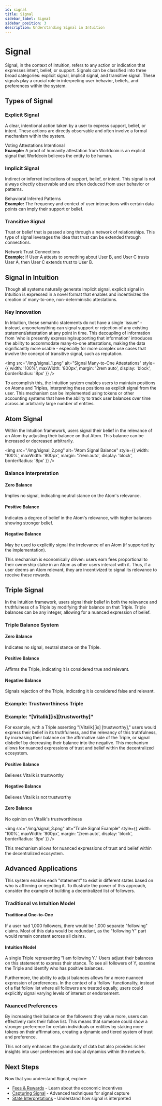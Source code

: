 ```yaml
---
id: signal
title: Signal
sidebar_label: Signal
sidebar_position: 3
description: Understanding Signal in Intuition
---
```


# Signal

Signal, in the context of Intuition, refers to any action or indication that expresses intent, belief, or support. Signals can be classified into three broad categories: explicit signal, implicit signal, and transitive signal. These signals play a crucial role in interpreting user behavior, beliefs, and preferences within the system.

## Types of Signal

<div style={{ display: 'grid', gridTemplateColumns: 'repeat(auto-fit, minmax(300px, 1fr))', gap: '1.5rem', marginTop: '2rem', marginBottom: '2rem' }}>

<div style={{ border: '1px solid var(--ifm-color-emphasis-300)', borderRadius: '8px', padding: '1.5rem', backgroundColor: 'var(--ifm-background-color)' }}>
<h3 style={{ marginTop: 0, marginBottom: '1rem' }}>Explicit Signal</h3>
<p style={{ marginBottom: '1rem', color: 'var(--ifm-color-emphasis-700)' }}>
A clear, intentional action taken by a user to express support, belief, or intent. These actions are directly observable and often involve a formal mechanism within the system.
</p>
<div style={{ display: 'flex', gap: '0.5rem', flexWrap: 'wrap', marginBottom: '1rem' }}>
<span style={{ backgroundColor: 'var(--ifm-color-emphasis-100)', padding: '0.25rem 0.5rem', borderRadius: '4px', fontSize: '0.875rem' }}>Voting</span>
<span style={{ backgroundColor: 'var(--ifm-color-emphasis-100)', padding: '0.25rem 0.5rem', borderRadius: '4px', fontSize: '0.875rem' }}>Attestations</span>
<span style={{ backgroundColor: 'var(--ifm-color-emphasis-100)', padding: '0.25rem 0.5rem', borderRadius: '4px', fontSize: '0.875rem' }}>Intentional</span>
</div>
<div style={{ backgroundColor: 'var(--ifm-color-emphasis-50)', padding: '0.75rem', borderRadius: '6px', fontSize: '0.875rem' }}>
<strong>Example:</strong> A proof of humanity attestation from Worldcoin is an explicit signal that Worldcoin believes the entity to be human.
</div>
</div>

<div style={{ border: '1px solid var(--ifm-color-emphasis-300)', borderRadius: '8px', padding: '1.5rem', backgroundColor: 'var(--ifm-background-color)' }}>
<h3 style={{ marginTop: 0, marginBottom: '1rem' }}>Implicit Signal</h3>
<p style={{ marginBottom: '1rem', color: 'var(--ifm-color-emphasis-700)' }}>
Indirect or inferred indications of support, belief, or intent. This signal is not always directly observable and are often deduced from user behavior or patterns.
</p>
<div style={{ display: 'flex', gap: '0.5rem', flexWrap: 'wrap', marginBottom: '1rem' }}>
<span style={{ backgroundColor: 'var(--ifm-color-emphasis-100)', padding: '0.25rem 0.5rem', borderRadius: '4px', fontSize: '0.875rem' }}>Behavioral</span>
<span style={{ backgroundColor: 'var(--ifm-color-emphasis-100)', padding: '0.25rem 0.5rem', borderRadius: '4px', fontSize: '0.875rem' }}>Inferred</span>
<span style={{ backgroundColor: 'var(--ifm-color-emphasis-100)', padding: '0.25rem 0.5rem', borderRadius: '4px', fontSize: '0.875rem' }}>Patterns</span>
</div>
<div style={{ backgroundColor: 'var(--ifm-color-emphasis-50)', padding: '0.75rem', borderRadius: '6px', fontSize: '0.875rem' }}>
<strong>Example:</strong> The frequency and context of user interactions with certain data points can imply their support or belief.
</div>
</div>

<div style={{ border: '1px solid var(--ifm-color-emphasis-300)', borderRadius: '8px', padding: '1.5rem', backgroundColor: 'var(--ifm-background-color)' }}>
<h3 style={{ marginTop: 0, marginBottom: '1rem' }}>Transitive Signal</h3>
<p style={{ marginBottom: '1rem', color: 'var(--ifm-color-emphasis-700)' }}>
Trust or belief that is passed along through a network of relationships. This type of signal leverages the idea that trust can be extended through connections.
</p>
<div style={{ display: 'flex', gap: '0.5rem', flexWrap: 'wrap', marginBottom: '1rem' }}>
<span style={{ backgroundColor: 'var(--ifm-color-emphasis-100)', padding: '0.25rem 0.5rem', borderRadius: '4px', fontSize: '0.875rem' }}>Network</span>
<span style={{ backgroundColor: 'var(--ifm-color-emphasis-100)', padding: '0.25rem 0.5rem', borderRadius: '4px', fontSize: '0.875rem' }}>Trust</span>
<span style={{ backgroundColor: 'var(--ifm-color-emphasis-100)', padding: '0.25rem 0.5rem', borderRadius: '4px', fontSize: '0.875rem' }}>Connections</span>
</div>
<div style={{ backgroundColor: 'var(--ifm-color-emphasis-50)', padding: '0.75rem', borderRadius: '6px', fontSize: '0.875rem' }}>
<strong>Example:</strong> If User A attests to something about User B, and User C trusts User A, then User C extends trust to User B.
</div>
</div>

</div>

## Signal in Intuition

Though all systems naturally generate implicit signal, explicit signal in Intuition is expressed in a novel format that enables and incentivizes the creation of many-to-one, non-deterministic attestations.

<div style={{ backgroundColor: 'var(--ifm-color-emphasis-50)', padding: '1.5rem', borderRadius: '8px', marginTop: '2rem', marginBottom: '2rem' }}>
<h3 style={{ marginTop: 0, marginBottom: '1rem' }}>Key Innovation</h3>
<p style={{ margin: 0, fontSize: '0.9rem' }}>
In Intuition, these semantic statements do not have a single 'issuer' - instead, anyone/anything can signal support or rejection of any existing statement/attestation at any point in time. This decoupling of information from 'who is presently expressing/supporting that information' introduces the ability to accommodate many-to-one attestations, making the data significantly more usable - especially for more complex use cases that involve the concept of transitive signal, such as reputation.
</p>
</div>

<img src="/img/signal_1.png" alt="Signal Many-to-One Attestations" style={{ width: '100%', maxWidth: '800px', margin: '2rem auto', display: 'block', borderRadius: '8px' }} />

To accomplish this, the Intuition system enables users to maintain positions on Atoms and Triples, interpreting these positions as explicit signal from the user. This mechanism can be implemented using tokens or other accounting systems that have the ability to track user balances over time across an arbitrarily large number of entities.

## Atom Signal

Within the Intuition framework, users signal their belief in the relevance of an Atom by adjusting their balance on that Atom. This balance can be increased or decreased arbitrarily.

<img src="/img/signal_2.png" alt="Atom Signal Balance" style={{ width: '100%', maxWidth: '800px', margin: '2rem auto', display: 'block', borderRadius: '8px' }} />

<div style={{ backgroundColor: 'var(--ifm-color-emphasis-50)', padding: '1.5rem', borderRadius: '8px', marginTop: '2rem', marginBottom: '2rem' }}>
<h3 style={{ marginTop: 0, marginBottom: '1rem' }}>Balance Interpretation</h3>
<div style={{ display: 'grid', gridTemplateColumns: 'repeat(auto-fit, minmax(200px, 1fr))', gap: '1rem' }}>
<div style={{ border: '1px solid var(--ifm-color-emphasis-300)', borderRadius: '6px', padding: '1rem', backgroundColor: 'var(--ifm-background-color)' }}>
<h4 style={{ marginTop: 0, marginBottom: '0.5rem' }}>Zero Balance</h4>
<p style={{ margin: 0, fontSize: '0.9rem' }}>
Implies no signal, indicating neutral stance on the Atom's relevance.
</p>
</div>
<div style={{ border: '1px solid var(--ifm-color-emphasis-300)', borderRadius: '6px', padding: '1rem', backgroundColor: 'var(--ifm-background-color)' }}>
<h4 style={{ marginTop: 0, marginBottom: '0.5rem' }}>Positive Balance</h4>
<p style={{ margin: 0, fontSize: '0.9rem' }}>
Indicates a degree of belief in the Atom's relevance, with higher balances showing stronger belief.
</p>
</div>
<div style={{ border: '1px solid var(--ifm-color-emphasis-300)', borderRadius: '6px', padding: '1rem', backgroundColor: 'var(--ifm-background-color)' }}>
<h4 style={{ marginTop: 0, marginBottom: '0.5rem' }}>Negative Balance</h4>
<p style={{ margin: 0, fontSize: '0.9rem' }}>
May be used to explicitly signal the irrelevance of an Atom (if supported by the implementation).
</p>
</div>
</div>
</div>

This mechanism is economically driven: users earn fees proportional to their ownership stake in an Atom as other users interact with it. Thus, if a user deems an Atom relevant, they are incentivized to signal its relevance to receive these rewards.

## Triple Signal

In the Intuition framework, users signal their belief in both the relevance and truthfulness of a Triple by modifying their balance on that Triple. Triple balances can be any integer, allowing for a nuanced expression of belief.

<div style={{ backgroundColor: 'var(--ifm-color-emphasis-50)', padding: '1.5rem', borderRadius: '8px', marginTop: '2rem', marginBottom: '2rem' }}>
<h3 style={{ marginTop: 0, marginBottom: '1rem' }}>Triple Balance System</h3>
<div style={{ display: 'grid', gridTemplateColumns: 'repeat(auto-fit, minmax(200px, 1fr))', gap: '1rem' }}>
<div style={{ border: '1px solid var(--ifm-color-emphasis-300)', borderRadius: '6px', padding: '1rem', backgroundColor: 'var(--ifm-background-color)' }}>
<h4 style={{ marginTop: 0, marginBottom: '0.5rem' }}>Zero Balance</h4>
<p style={{ margin: 0, fontSize: '0.9rem' }}>
Indicates no signal, neutral stance on the Triple.
</p>
</div>
<div style={{ border: '1px solid var(--ifm-color-emphasis-300)', borderRadius: '6px', padding: '1rem', backgroundColor: 'var(--ifm-background-color)' }}>
<h4 style={{ marginTop: 0, marginBottom: '0.5rem' }}>Positive Balance</h4>
<p style={{ margin: 0, fontSize: '0.9rem' }}>
Affirms the Triple, indicating it is considered true and relevant.
</p>
</div>
<div style={{ border: '1px solid var(--ifm-color-emphasis-300)', borderRadius: '6px', padding: '1rem', backgroundColor: 'var(--ifm-background-color)' }}>
<h4 style={{ marginTop: 0, marginBottom: '0.5rem' }}>Negative Balance</h4>
<p style={{ margin: 0, fontSize: '0.9rem' }}>
Signals rejection of the Triple, indicating it is considered false and relevant.
</p>
</div>
</div>
</div>

### Example: Trustworthiness Triple

<div style={{ backgroundColor: 'var(--ifm-color-emphasis-50)', padding: '1.5rem', borderRadius: '8px', marginTop: '2rem', marginBottom: '2rem' }}>
<h3 style={{ marginTop: 0, marginBottom: '1rem' }}>Example: "[Vitalik][is][trustworthy]"</h3>
<div style={{ backgroundColor: 'var(--ifm-background-color)', padding: '1rem', borderRadius: '6px', border: '1px solid var(--ifm-color-emphasis-300)' }}>
<p style={{ margin: '0 0 1rem 0', fontSize: '0.9rem' }}>
For example, with a Triple asserting "[Vitalik][is] [trustworthy]," users would express their belief in its truthfulness, and the relevancy of this truthfulness, by increasing their balance on the affirmative side of the Triple, or signal disbelief by decreasing their balance into the negative. This mechanism allows for nuanced expressions of trust and belief within the decentralized ecosystem.
</p>
<div style={{ display: 'grid', gridTemplateColumns: 'repeat(auto-fit, minmax(150px, 1fr))', gap: '1rem' }}>
<div style={{ textAlign: 'center', border: '1px solid var(--ifm-color-emphasis-300)', borderRadius: '6px', padding: '1rem', backgroundColor: 'var(--ifm-background-color)' }}>
<h4 style={{ marginTop: 0, marginBottom: '0.5rem', color: 'var(--ifm-color-primary)' }}>Positive Balance</h4>
<p style={{ margin: 0, fontFamily: 'monospace', fontSize: '0.9rem' }}>Believes Vitalik is trustworthy</p>
</div>
<div style={{ textAlign: 'center', border: '1px solid var(--ifm-color-emphasis-300)', borderRadius: '6px', padding: '1rem', backgroundColor: 'var(--ifm-background-color)' }}>
<h4 style={{ marginTop: 0, marginBottom: '0.5rem', color: 'var(--ifm-color-primary)' }}>Negative Balance</h4>
<p style={{ margin: 0, fontFamily: 'monospace', fontSize: '0.9rem' }}>Believes Vitalik is not trustworthy</p>
</div>
<div style={{ textAlign: 'center', border: '1px solid var(--ifm-color-emphasis-300)', borderRadius: '6px', padding: '1rem', backgroundColor: 'var(--ifm-background-color)' }}>
<h4 style={{ marginTop: 0, marginBottom: '0.5rem', color: 'var(--ifm-color-primary)' }}>Zero Balance</h4>
<p style={{ margin: 0, fontFamily: 'monospace', fontSize: '0.9rem' }}>No opinion on Vitalik's trustworthiness</p>
</div>
</div>
</div>
</div>

<img src="/img/signal_3.png" alt="Triple Signal Example" style={{ width: '100%', maxWidth: '800px', margin: '2rem auto', display: 'block', borderRadius: '8px' }} />

This mechanism allows for nuanced expressions of trust and belief within the decentralized ecosystem.

## Advanced Applications

This system enables each "statement" to exist in different states based on who is affirming or rejecting it. To illustrate the power of this approach, consider the example of building a decentralized list of followers.

<div style={{ backgroundColor: 'var(--ifm-color-emphasis-50)', padding: '1.5rem', borderRadius: '8px', marginTop: '2rem', marginBottom: '2rem' }}>
<h3 style={{ marginTop: 0, marginBottom: '1rem' }}>Traditional vs Intuition Model</h3>
<div style={{ display: 'grid', gridTemplateColumns: 'repeat(auto-fit, minmax(250px, 1fr))', gap: '1rem' }}>
<div style={{ border: '1px solid var(--ifm-color-emphasis-300)', borderRadius: '6px', padding: '1rem', backgroundColor: 'var(--ifm-background-color)' }}>
<h4 style={{ marginTop: 0, marginBottom: '0.5rem' }}>Traditional One-to-One</h4>
<p style={{ margin: 0, fontSize: '0.9rem' }}>
If a user had 1,000 followers, there would be 1,000 separate "following" claims. Most of this data would be redundant, as the "following Y" part would remain constant across all claims.
</p>
</div>
<div style={{ border: '1px solid var(--ifm-color-emphasis-300)', borderRadius: '6px', padding: '1rem', backgroundColor: 'var(--ifm-background-color)' }}>
<h4 style={{ marginTop: 0, marginBottom: '0.5rem' }}>Intuition Model</h4>
<p style={{ margin: 0, fontSize: '0.9rem' }}>
A single Triple representing "I am following Y." Users adjust their balances on this statement to express their stance. To see all followers of Y, examine the Triple and identify who has positive balances.
</p>
</div>
</div>
</div>

Furthermore, the ability to adjust balances allows for a more nuanced expression of preferences. In the context of a 'follow' functionality, instead of a flat follow list where all followers are treated equally, users could explicitly signal varying levels of interest or endorsement.

<div style={{ backgroundColor: 'var(--ifm-color-emphasis-50)', padding: '1.5rem', borderRadius: '8px', marginTop: '2rem', marginBottom: '2rem' }}>
<h3 style={{ marginTop: 0, marginBottom: '1rem' }}>Nuanced Preferences</h3>
<p style={{ margin: 0, fontSize: '0.9rem' }}>
By increasing their balance on the followers they value more, users can effectively rank their follow list. This means that someone could show a stronger preference for certain individuals or entities by staking more tokens on their affirmations, creating a dynamic and tiered system of trust and preference.
</p>
</div>

This not only enhances the granularity of data but also provides richer insights into user preferences and social dynamics within the network.

## Next Steps

Now that you understand Signal, explore:

- [Fees & Rewards](/guides/introduction/the-primitives/fundamentals/fees-rewards) - Learn about the economic incentives
- [Capturing Signal](/guides/introduction/the-primitives/structuring/capturing-signal) - Advanced techniques for signal capture
- [State Interpretations](/guides/introduction/the-primitives/fundamentals/state-interpretations) - Understand how signal is interpreted 